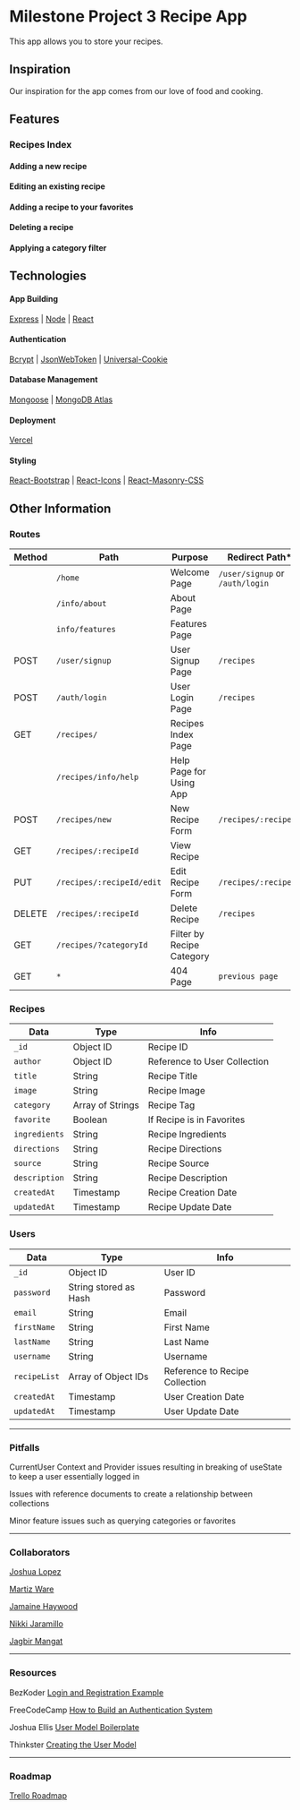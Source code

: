 # Milestone Project 3 Recipe App
This app allows you to store your recipes.

## Inspiration
Our inspiration for the app comes from our love of food and cooking.

## Features

### Recipes Index

#### Adding a new recipe

#### Editing an existing recipe

#### Adding a recipe to your favorites

#### Deleting a recipe

#### Applying a category filter

## Technologies
#### App Building
[Express](https://expressjs.com/) |
[Node](https://nodejs.org/en/) |
[React](https://reactjs.org/)

#### Authentication
[Bcrypt](https://www.npmjs.com/package/bcrypt) |
[JsonWebToken](https://www.npmjs.com/package/jsonwebtoken) |
[Universal-Cookie](https://www.npmjs.com/package/universal-cookie)

#### Database Management
[Mongoose](https://mongoosejs.com/) |
[MongoDB Atlas](https://www.mongodb.com/atlas/database)

#### Deployment
[Vercel](https://vercel.com/)

#### Styling
[React-Bootstrap](https://www.npmjs.com/package/react-bootstrap) |
[React-Icons](https://react-icons.github.io/react-icons) |
[React-Masonry-CSS](https://www.npmjs.com/package/react-masonry-css)

## Other Information
### Routes

| Method | Path                      | Purpose                   | Redirect Path*                  |
| ------ | ------------------------- | ------------------------- | ------------------------------- |
|        | `/home`                   | Welcome Page              | `/user/signup` or `/auth/login` |
|        | `/info/about`             | About Page                |                                 |
|        | `info/features`           | Features Page             |                                 |
| POST   | `/user/signup`            | User Signup Page          | `/recipes`                      |
| POST   | `/auth/login`             | User Login Page           | `/recipes`                      |
| GET    | `/recipes/`               | Recipes Index Page        |                                 |
|        | `/recipes/info/help`      | Help Page for Using App   |                                 |
| POST   | `/recipes/new`            | New Recipe Form           | `/recipes/:recipeId`            |
| GET    | `/recipes/:recipeId`      | View Recipe               |                                 |
| PUT    | `/recipes/:recipeId/edit` | Edit Recipe Form          | `/recipes/:recipeId`            |
| DELETE | `/recipes/:recipeId`      | Delete Recipe             | `/recipes`                      |
| GET    | `/recipes/?categoryId`    | Filter by Recipe Category |                                 |
| GET    | `*`                       | 404 Page                  | `previous page`                 |

### Recipes

| Data          | Type             | Info                         |
| ------------- | ---------------- | ---------------------------- |
| `_id`         | Object ID        | Recipe ID                    |
| `author`      | Object ID        | Reference to User Collection |
| `title`       | String           | Recipe Title                 |
| `image`       | String           | Recipe Image                 |
| `category`    | Array of Strings | Recipe Tag                   |
| `favorite`    | Boolean          | If Recipe is in Favorites    |
| `ingredients` | String           | Recipe Ingredients           |
| `directions`  | String           | Recipe Directions            |
| `source`      | String           | Recipe Source                |
| `description` | String           | Recipe Description           |
| `createdAt`   | Timestamp        | Recipe Creation Date         |
| `updatedAt`   | Timestamp        | Recipe Update Date           |

### Users

| Data         | Type                  | Info                           |
| ------------ | --------------------- | ------------------------------ |
| `_id`        | Object ID             | User ID                        |
| `password`   | String stored as Hash | Password                       |
| `email`      | String                | Email                          |
| `firstName`  | String                | First Name                     |
| `lastName`   | String                | Last Name                      |
| `username`   | String                | Username                       |
| `recipeList` | Array of Object IDs   | Reference to Recipe Collection |
| `createdAt`  | Timestamp             | User Creation Date             |
| `updatedAt`  | Timestamp             | User Update Date               |

- - -
### Pitfalls

CurrentUser Context and Provider issues resulting in breaking of useState to keep a user essentially logged in

Issues with reference documents to create a relationship between collections

Minor feature issues such as querying categories or favorites

- - -
### Collaborators

[Joshua Lopez](https://github.com/Mediczilla)

[Martiz Ware](https://github.com/Martiz27)

[Jamaine Haywood](https://github.com/jhaywood86)

[Nikki Jaramillo](https://github.com/n-jaramillo)

[Jagbir Mangat](https://github.com/jbmangat)

- - - 

### Resources

BezKoder [Login and Registration Example](https://www.bezkoder.com/node-js-express-login-mongodb/#Controller_for_Registration_Login_Logout)

FreeCodeCamp  [How to Build an Authentication System](https://www.freecodecamp.org/news/how-to-build-a-fullstack-authentication-system-with-react-express-mongodb-heroku-and-netlify/#how-to-protect-the-routes)

Joshua Ellis [User Model Boilerplate](https://gist.github.com/jzellis/41038ac461433b32174a8c556f5aff76)

Thinkster [Creating the User Model](https://thinkster.io/tutorials/node-json-api/creating-the-user-model)

- - - 

### Roadmap

[Trello Roadmap](https://trello.com/b/vo36wsaC/milestone-3-recipes-app)
